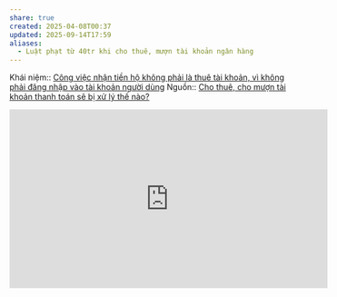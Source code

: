 ```yaml
---
share: true
created: 2025-04-08T00:37
updated: 2025-09-14T17:59
aliases:
  - Luật phạt từ 40tr khi cho thuê, mượn tài khoản ngân hàng
---
```

Khái niệm:: 
[Công việc nhận tiền hộ không phải là thuê tài khoản, vì không phải đăng nhập vào tài khoản người dùng](./C%C3%B4ng%20vi%E1%BB%87c%20nh%E1%BA%ADn%20ti%E1%BB%81n%20h%E1%BB%99%20kh%C3%B4ng%20ph%E1%BA%A3i%20l%C3%A0%20thu%C3%AA%20t%C3%A0i%20kho%E1%BA%A3n,%20v%C3%AC%20kh%C3%B4ng%20ph%E1%BA%A3i%20%C4%91%C4%83ng%20nh%E1%BA%ADp%20v%C3%A0o%20t%C3%A0i%20kho%E1%BA%A3n%20ng%C6%B0%E1%BB%9Di%20d%C3%B9ng.md)
Nguồn:: [Cho thuê, cho mượn tài khoản thanh toán sẽ bị xử lý thế nào?](https://thuvienphapluat.vn/cong-dong-dan-luat/cho-thue-cho-muon-tai-khoan-thanh-toan-se-bi-xu-ly-the-nao-214565.html)

<iframe width="560" height="315" src="https://www.youtube.com/embed/4XM9iTNHADc?si=6AMQyQhVGzv9vBHn" title="YouTube video player" frameborder="0" allow="accelerometer; autoplay; clipboard-write; encrypted-media; gyroscope; picture-in-picture; web-share" referrerpolicy="strict-origin-when-cross-origin" allowfullscreen></iframe>
